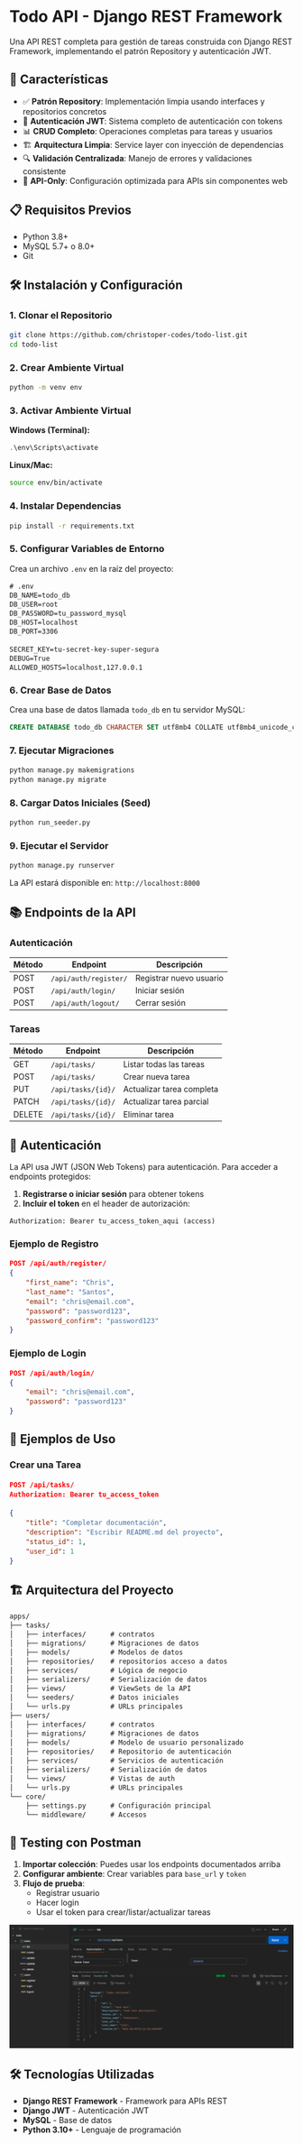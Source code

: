# Todo API - Django REST Framework

Una API REST completa para gestión de tareas construida con Django REST Framework, implementando el patrón Repository y autenticación JWT.

## 🚀 Características

- ✅ **Patrón Repository**: Implementación limpia usando interfaces y repositorios concretos
- 🔐 **Autenticación JWT**: Sistema completo de autenticación con tokens
- 📊 **CRUD Completo**: Operaciones completas para tareas y usuarios
- 🏗️ **Arquitectura Limpia**: Service layer con inyección de dependencias
- 🔍 **Validación Centralizada**: Manejo de errores y validaciones consistente
- 🎯 **API-Only**: Configuración optimizada para APIs sin componentes web

## 📋 Requisitos Previos

- Python 3.8+
- MySQL 5.7+ o 8.0+
- Git

## 🛠️ Instalación y Configuración

### 1. Clonar el Repositorio

```bash
git clone https://github.com/christoper-codes/todo-list.git
cd todo-list
```

### 2. Crear Ambiente Virtual

```bash
python -m venv env
```

### 3. Activar Ambiente Virtual

**Windows (Terminal):**
```powershell
.\env\Scripts\activate
```

**Linux/Mac:**
```bash
source env/bin/activate
```

### 4. Instalar Dependencias

```bash
pip install -r requirements.txt
```

### 5. Configurar Variables de Entorno

Crea un archivo `.env` en la raíz del proyecto:

```env
# .env
DB_NAME=todo_db
DB_USER=root
DB_PASSWORD=tu_password_mysql
DB_HOST=localhost
DB_PORT=3306

SECRET_KEY=tu-secret-key-super-segura
DEBUG=True
ALLOWED_HOSTS=localhost,127.0.0.1
```

### 6. Crear Base de Datos

Crea una base de datos llamada `todo_db` en tu servidor MySQL:

```sql
CREATE DATABASE todo_db CHARACTER SET utf8mb4 COLLATE utf8mb4_unicode_ci;
```

### 7. Ejecutar Migraciones

```bash
python manage.py makemigrations
python manage.py migrate
```

### 8. Cargar Datos Iniciales (Seed)

```bash
python run_seeder.py
```

### 9. Ejecutar el Servidor

```bash
python manage.py runserver
```

La API estará disponible en: `http://localhost:8000`

## 📚 Endpoints de la API

### Autenticación

| Método | Endpoint | Descripción |
|--------|----------|-------------|
| POST | `/api/auth/register/` | Registrar nuevo usuario |
| POST | `/api/auth/login/` | Iniciar sesión |
| POST | `/api/auth/logout/` | Cerrar sesión |

### Tareas

| Método | Endpoint | Descripción |
|--------|----------|-------------|
| GET | `/api/tasks/` | Listar todas las tareas |
| POST | `/api/tasks/` | Crear nueva tarea |
| PUT | `/api/tasks/{id}/` | Actualizar tarea completa |
| PATCH | `/api/tasks/{id}/` | Actualizar tarea parcial |
| DELETE | `/api/tasks/{id}/` | Eliminar tarea |


## 🔐 Autenticación

La API usa JWT (JSON Web Tokens) para autenticación. Para acceder a endpoints protegidos:

1. **Registrarse o iniciar sesión** para obtener tokens
2. **Incluir el token** en el header de autorización:

```http
Authorization: Bearer tu_access_token_aqui (access)
```

### Ejemplo de Registro

```json
POST /api/auth/register/
{
    "first_name": "Chris",
    "last_name": "Santos",
    "email": "chris@email.com",
    "password": "password123",
    "password_confirm": "password123"
}
```

### Ejemplo de Login

```json
POST /api/auth/login/
{
    "email": "chris@email.com",
    "password": "password123"
}
```

## 📝 Ejemplos de Uso

### Crear una Tarea

```json
POST /api/tasks/
Authorization: Bearer tu_access_token

{
    "title": "Completar documentación",
    "description": "Escribir README.md del proyecto",
    "status_id": 1,
    "user_id": 1
}
```

## 🏗️ Arquitectura del Proyecto

```
apps/
├── tasks/
│   ├── interfaces/      # contratos
│   ├── migrations/      # Migraciones de datos
│   ├── models/          # Modelos de datos
│   ├── repositories/    # repositorios acceso a datos
│   ├── services/        # Lógica de negocio
│   ├── serializers/     # Serialización de datos
│   ├── views/           # ViewSets de la API
│   └── seeders/         # Datos iniciales
│   └── urls.py          # URLs principales
├── users/
│   ├── interfaces/      # contratos
│   ├── migrations/      # Migraciones de datos
│   ├── models/          # Modelo de usuario personalizado
│   ├── repositories/    # Repositorio de autenticación
│   ├── services/        # Servicios de autenticación
│   ├── serializers/     # Serialización de datos
│   └── views/           # Vistas de auth
│   └── urls.py          # URLs principales
└── core/
    ├── settings.py      # Configuración principal
    └── middleware/      # Accesos
```

## 🧪 Testing con Postman

1. **Importar colección**: Puedes usar los endpoints documentados arriba
2. **Configurar ambiente**: Crear variables para `base_url` y `token`
3. **Flujo de prueba**:
   - Registrar usuario
   - Hacer login
   - Usar el token para crear/listar/actualizar tareas

![Image](docs/postman-img.png)

## 🛠️ Tecnologías Utilizadas

- **Django REST Framework** - Framework para APIs REST
- **Django JWT** - Autenticación JWT
- **MySQL** - Base de datos
- **Python 3.10+** - Lenguaje de programación
